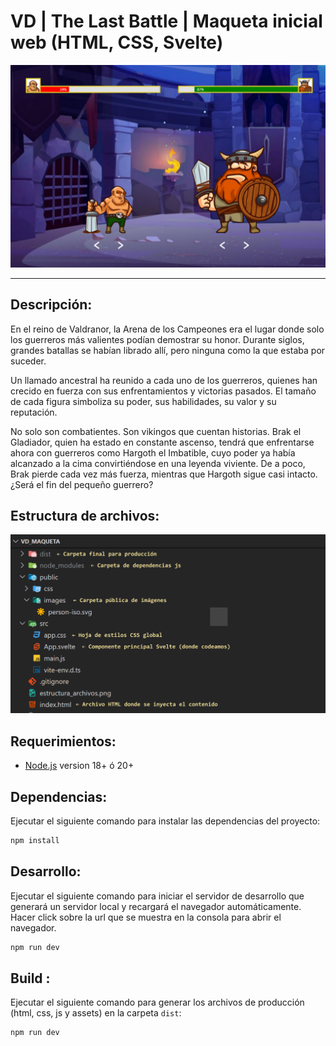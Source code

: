 # VD | The Last Battle | Maqueta inicial web (HTML, CSS, Svelte)

<!-- image .md -->
![VD](Preview.png)

---

## Descripción:
En el reino de Valdranor, la Arena de los Campeones era el lugar donde solo los guerreros más valientes podían demostrar su honor. Durante siglos, grandes batallas se habían librado allí, pero ninguna como la que estaba por suceder.

Un llamado ancestral ha reunido a cada uno de los guerreros, quienes han crecido en fuerza con sus enfrentamientos y victorias pasados. El tamaño de cada figura simboliza su poder, sus habilidades, su valor y su reputación.

No solo son combatientes. Son vikingos que cuentan historias. Brak el Gladiador, quien ha estado en constante ascenso, tendrá que enfrentarse ahora con guerreros como Hargoth el Imbatible, cuyo poder ya había alcanzado a la cima convirtiéndose en una leyenda viviente. De a poco, Brak pierde cada vez más fuerza, mientras que Hargoth sigue casi intacto. ¿Será el fin del pequeño guerrero?

## Estructura de archivos:
![VD](estructura_archivos.png)


## Requerimientos:

- [Node.js](https://nodejs.org/es/) version 18+ ó 20+

## Dependencias:
Ejecutar el siguiente comando para instalar las dependencias del proyecto:
```bash	
npm install
```

## Desarrollo:
Ejecutar el siguiente comando para iniciar el servidor de desarrollo que generará un servidor local y recargará el navegador automáticamente. Hacer click sobre la url que se muestra en la consola para abrir el navegador.

```bash	
npm run dev
```

## Build :
Ejecutar el siguiente comando para generar los archivos de producción (html, css, js y assets) en la carpeta `dist`:
```bash	
npm run dev
```
